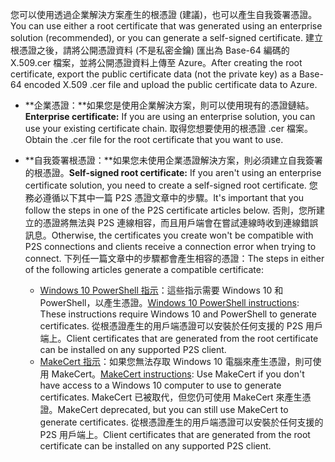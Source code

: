 <span data-ttu-id="b7206-101">您可以使用透過企業解決方案產生的根憑證 (建議)，也可以產生自我簽署憑證。</span><span class="sxs-lookup"><span data-stu-id="b7206-101">You can use either a root certificate that was generated using an enterprise solution (recommended), or you can generate a self-signed certificate.</span></span> <span data-ttu-id="b7206-102">建立根憑證之後，請將公開憑證資料 (不是私密金鑰) 匯出為 Base-64 編碼的 X.509.cer 檔案，並將公開憑證資料上傳至 Azure。</span><span class="sxs-lookup"><span data-stu-id="b7206-102">After creating the root certificate, export the public certificate data (not the private key) as a Base-64 encoded X.509 .cer file and upload the public certificate data to Azure.</span></span>

* <span data-ttu-id="b7206-103">**企業憑證：**如果您是使用企業解決方案，則可以使用現有的憑證鏈結。</span><span class="sxs-lookup"><span data-stu-id="b7206-103">**Enterprise certificate:** If you are using an enterprise solution, you can use your existing certificate chain.</span></span> <span data-ttu-id="b7206-104">取得您想要使用的根憑證 .cer 檔案。</span><span class="sxs-lookup"><span data-stu-id="b7206-104">Obtain the .cer file for the root certificate that you want to use.</span></span>
* <span data-ttu-id="b7206-105">**自我簽署根憑證：**如果您未使用企業憑證解決方案，則必須建立自我簽署的根憑證。</span><span class="sxs-lookup"><span data-stu-id="b7206-105">**Self-signed root certificate:** If you aren't using an enterprise certificate solution, you need to create a self-signed root certificate.</span></span> <span data-ttu-id="b7206-106">您務必遵循以下其中一篇 P2S 憑證文章中的步驟。</span><span class="sxs-lookup"><span data-stu-id="b7206-106">It's important that you follow the steps in one of the P2S certificate articles below.</span></span> <span data-ttu-id="b7206-107">否則，您所建立的憑證將無法與 P2S 連線相容，而且用戶端會在嘗試連線時收到連線錯誤訊息。</span><span class="sxs-lookup"><span data-stu-id="b7206-107">Otherwise, the certificates you create won't be compatible with P2S connections and clients receive a connection error when trying to connect.</span></span> <span data-ttu-id="b7206-108">下列任一篇文章中的步驟都會產生相容的憑證：</span><span class="sxs-lookup"><span data-stu-id="b7206-108">The steps in either of the following articles generate a compatible certificate:</span></span>

  * <span data-ttu-id="b7206-109">[Windows 10 PowerShell 指示](../articles/vpn-gateway/vpn-gateway-certificates-point-to-site.md)：這些指示需要 Windows 10 和 PowerShell，以產生憑證。</span><span class="sxs-lookup"><span data-stu-id="b7206-109">[Windows 10 PowerShell instructions](../articles/vpn-gateway/vpn-gateway-certificates-point-to-site.md): These instructions require Windows 10 and PowerShell to generate certificates.</span></span> <span data-ttu-id="b7206-110">從根憑證產生的用戶端憑證可以安裝於任何支援的 P2S 用戶端上。</span><span class="sxs-lookup"><span data-stu-id="b7206-110">Client certificates that are generated from the root certificate can be installed on any supported P2S client.</span></span>
  * <span data-ttu-id="b7206-111">[MakeCert 指示](../articles/vpn-gateway/vpn-gateway-certificates-point-to-site-makecert.md)：如果您無法存取 Windows 10 電腦來產生憑證，則可使用 MakeCert。</span><span class="sxs-lookup"><span data-stu-id="b7206-111">[MakeCert instructions](../articles/vpn-gateway/vpn-gateway-certificates-point-to-site-makecert.md):  Use MakeCert if you don't have access to a Windows 10 computer to use to generate certificates.</span></span> <span data-ttu-id="b7206-112">MakeCert 已被取代，但您仍可使用 MakeCert 來產生憑證。</span><span class="sxs-lookup"><span data-stu-id="b7206-112">MakeCert deprecated, but you can still use MakeCert to generate certificates.</span></span> <span data-ttu-id="b7206-113">從根憑證產生的用戶端憑證可以安裝於任何支援的 P2S 用戶端上。</span><span class="sxs-lookup"><span data-stu-id="b7206-113">Client certificates that are generated from the root certificate can be installed on any supported P2S client.</span></span>